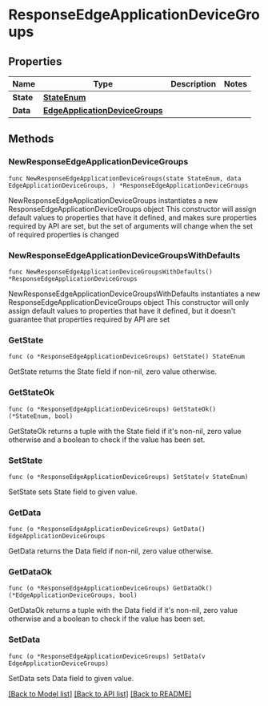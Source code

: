 # ResponseEdgeApplicationDeviceGroups

## Properties

Name | Type | Description | Notes
------------ | ------------- | ------------- | -------------
**State** | [**StateEnum**](StateEnum.md) |  | 
**Data** | [**EdgeApplicationDeviceGroups**](EdgeApplicationDeviceGroups.md) |  | 

## Methods

### NewResponseEdgeApplicationDeviceGroups

`func NewResponseEdgeApplicationDeviceGroups(state StateEnum, data EdgeApplicationDeviceGroups, ) *ResponseEdgeApplicationDeviceGroups`

NewResponseEdgeApplicationDeviceGroups instantiates a new ResponseEdgeApplicationDeviceGroups object
This constructor will assign default values to properties that have it defined,
and makes sure properties required by API are set, but the set of arguments
will change when the set of required properties is changed

### NewResponseEdgeApplicationDeviceGroupsWithDefaults

`func NewResponseEdgeApplicationDeviceGroupsWithDefaults() *ResponseEdgeApplicationDeviceGroups`

NewResponseEdgeApplicationDeviceGroupsWithDefaults instantiates a new ResponseEdgeApplicationDeviceGroups object
This constructor will only assign default values to properties that have it defined,
but it doesn't guarantee that properties required by API are set

### GetState

`func (o *ResponseEdgeApplicationDeviceGroups) GetState() StateEnum`

GetState returns the State field if non-nil, zero value otherwise.

### GetStateOk

`func (o *ResponseEdgeApplicationDeviceGroups) GetStateOk() (*StateEnum, bool)`

GetStateOk returns a tuple with the State field if it's non-nil, zero value otherwise
and a boolean to check if the value has been set.

### SetState

`func (o *ResponseEdgeApplicationDeviceGroups) SetState(v StateEnum)`

SetState sets State field to given value.


### GetData

`func (o *ResponseEdgeApplicationDeviceGroups) GetData() EdgeApplicationDeviceGroups`

GetData returns the Data field if non-nil, zero value otherwise.

### GetDataOk

`func (o *ResponseEdgeApplicationDeviceGroups) GetDataOk() (*EdgeApplicationDeviceGroups, bool)`

GetDataOk returns a tuple with the Data field if it's non-nil, zero value otherwise
and a boolean to check if the value has been set.

### SetData

`func (o *ResponseEdgeApplicationDeviceGroups) SetData(v EdgeApplicationDeviceGroups)`

SetData sets Data field to given value.



[[Back to Model list]](../README.md#documentation-for-models) [[Back to API list]](../README.md#documentation-for-api-endpoints) [[Back to README]](../README.md)


